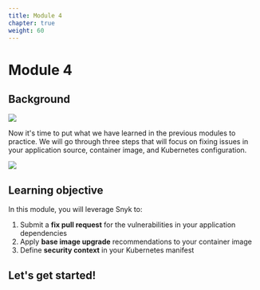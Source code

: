 ```yaml
---
title: Module 4
chapter: true
weight: 60
---
```


# Module 4

## Background

![](https://github.com/snyk/user-docs/tree/695c746d1b207ffdf923b84e4590d31b29e2cc73/docs/partner-workshops/.gitbook/assets/snyk-bitbucket-flow-module-04.png)

Now it's time to put what we have learned in the previous modules to practice. We will go through three steps that will focus on fixing issues in your application source, container image, and Kubernetes configuration.

![](https://github.com/snyk/user-docs/tree/695c746d1b207ffdf923b84e4590d31b29e2cc73/docs/partner-workshops/.gitbook/assets/kubernetes-02.png)

## Learning objective

In this module, you will leverage Snyk to:

1. Submit a **fix pull request** for the vulnerabilities in your application dependencies
2. Apply **base image upgrade** recommendations to your container image
3. Define **security context** in your Kubernetes manifest

## Let's get started!

